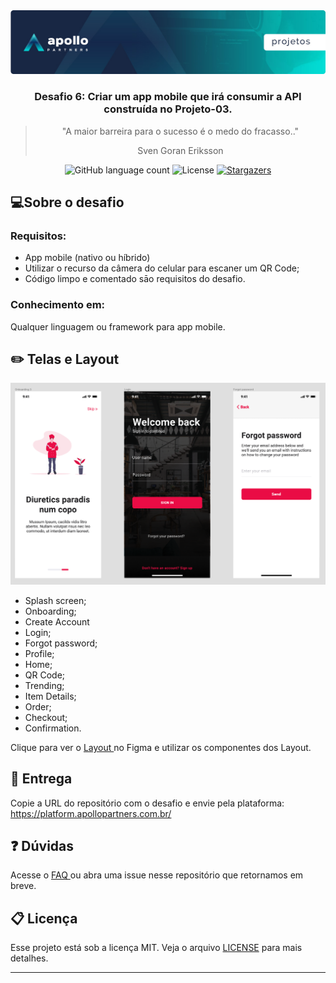 <img alt="Header" src="/assets/header.jpeg" />
<h3 align="center">
  Desafio 6: Criar um app mobile que irá consumir a API construída no Projeto-03.
</h3>

<blockquote align="center">
"A maior barreira para o sucesso é o medo do fracasso.." 
  <p>Sven Goran Eriksson</p>
</blockquote>

<p align="center">  
  <img alt="GitHub language count" src="https://img.shields.io/github/languages/count/Apollo-Group/Projeto-01">

  <img alt="License" src="https://img.shields.io/badge/license-MIT-%2304D361">

  <a href="">
    <img alt="Stargazers" src="https://img.shields.io/github/stars/Apollo-Group/Projeto-02?style=social">
  </a>
</p>

## :computer:Sobre o desafio

### Requisitos:
- App mobile (nativo ou híbrido)
- Utilizar o recurso da câmera do celular para escaner um QR Code;
- Código limpo e comentado sāo requisitos do desafio.


### Conhecimento em:

Qualquer linguagem ou framework para app mobile.


## :pencil2: Telas e Layout

<p align="center">
  <img src="./assets/app-apollo-food.png" width=600>
</p>

- Splash screen;
- Onboarding;
- Create Account
- Login;
- Forgot password;
- Profile;
- Home;
- QR Code;
- Trending;
- Item Details;
- Order;
- Checkout;
- Confirmation.

Clique para ver o <a href="https://www.figma.com/file/aEm4S8vHp0xkgiHozSbTbx/Apollo-Food-APP?node-id=4%3A496" target="_blank" rel="noopener noreferrer">
Layout
</a> no Figma e utilizar os componentes dos Layout.

## :tada: Entrega

Copie a URL do repositório com o desafio e envie pela plataforma: https://platform.apollopartners.com.br/

## :question: Dúvidas

Acesse o <a href="https://github.com/Apollo-Group/Projeto-FAQ">
FAQ
</a> ou abra uma issue nesse repositório que retornamos em breve.

## :clipboard: Licença

Esse projeto está sob a licença MIT. Veja o arquivo [LICENSE](LICENSE) para mais detalhes.

---
